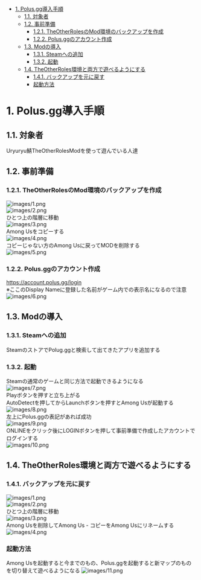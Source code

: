 <!-- TOC -->

- [1. Polus.gg導入手順](#1-polusgg導入手順)
	- [1.1. 対象者](#11-対象者)
	- [1.2. 事前準備](#12-事前準備)
		- [1.2.1. TheOtherRolesのMod環境のバックアップを作成](#121-theotherrolesのmod環境のバックアップを作成)
		- [1.2.2. Polus.ggのアカウント作成](#122-polusggのアカウント作成)
	- [1.3. Modの導入](#13-modの導入)
		- [1.3.1. Steamへの追加](#131-steamへの追加)
		- [1.3.2. 起動](#132-起動)
	- [1.4. TheOtherRoles環境と両方で遊べるようにする](#14-theotherroles環境と両方で遊べるようにする)
		- [1.4.1. バックアップを元に戻す](#141-バックアップを元に戻す)
		- [起動方法](#起動方法)

<!-- /TOC -->
# 1. Polus.gg導入手順
## 1.1. 対象者
Uryuryu鯖TheOtherRolesModを使って遊んでいる人達
## 1.2. 事前準備
### 1.2.1. TheOtherRolesのMod環境のバックアップを作成
![images/1.png](images/1.png)  
![images/2.png](images/2.png)  
ひとつ上の階層に移動  
![images/3.png](images/3.png)  
Among Usをコピーする  
![images/4.png](images/4.png)  
コピーじゃない方のAmong Usに戻ってMODを削除する  
![images/5.png](images/5.png)

### 1.2.2. Polus.ggのアカウント作成
https://account.polus.gg/login  
※ここのDisplay Nameに登録した名前がゲーム内での表示名になるので注意  
![images/6.png](images/6.png)

## 1.3. Modの導入
### 1.3.1. Steamへの追加
SteamのストアでPolug.ggと検索して出てきたアプリを追加する
### 1.3.2. 起動
Steamの通常のゲームと同じ方法で起動できるようになる  
![images/7.png](images/7.png)  
Playボタンを押すと立ち上がる  
AutoDetectを押してからLaunchボタンを押すとAmong Usが起動する  
![images/8.png](images/8.png)  
左上にPolus.ggの表記があれば成功  
![images/9.png](images/9.png)  
ONLINEをクリック後にLOGINボタンを押して事前準備で作成したアカウントでログインする  
![images/10.png](images/10.png)  

## 1.4. TheOtherRoles環境と両方で遊べるようにする
### 1.4.1. バックアップを元に戻す
![images/1.png](images/1.png)  
![images/2.png](images/2.png)  
ひとつ上の階層に移動  
![images/3.png](images/3.png)  
Among Usを削除してAmong Us - コピーをAmong Usにリネームする  
![images/4.png](images/4.png)  

### 起動方法
Among Usを起動すると今までのもの、Polus.ggを起動すると新マップのものを切り替えて遊べるようになる
![images/11.png](images/11.png)  